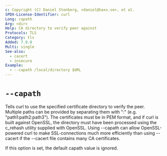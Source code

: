 ```yaml
---
c: Copyright (C) Daniel Stenberg, <daniel@haxx.se>, et al.
SPDX-License-Identifier: curl
Long: capath
Arg: <dir>
Help: CA directory to verify peer against
Protocols: TLS
Category: tls
Added: 7.9.8
Multi: single
See-also:
  - cacert
  - insecure
Example:
  - --capath /local/directory $URL
---
```


# `--capath`

Tells curl to use the specified certificate directory to verify the
peer. Multiple paths can be provided by separating them with ":" (e.g.
"path1:path2:path3"). The certificates must be in PEM format, and if curl is
built against OpenSSL, the directory must have been processed using the
c_rehash utility supplied with OpenSSL. Using --capath can allow
OpenSSL-powered curl to make SSL-connections much more efficiently than using
--cacert if the --cacert file contains many CA certificates.

If this option is set, the default capath value is ignored.
